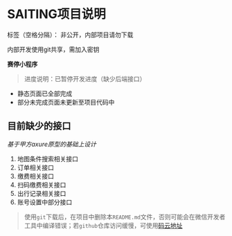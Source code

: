 # SAITING项目说明

标签（空格分隔）： 非公开，内部项目请勿下载


内部开发使用git共享，需加入密钥

 **赛停小程序**

> 进度说明：已暂停开发进度（缺少后端接口）

 - 静态页面已全部完成
 - 部分未完成页面未更新至项目代码中


## 目前缺少的接口 ##
*基于甲方axure原型的基础上设计*

 1. 地图条件搜索相关接口
 2. 订单相关接口
 3. 缴费相关接口
 4. 扫码缴费相关接口
 5. 出行记录相关接口
 6. 账号设置中部分接口



> 使用`git`下载后，在项目中删除本`README.md`文件，否则可能会在微信开发者工具中编译错误；若`github`仓库访问缓慢，可使用[码云地址][1]

 
 


  [1]: https://gitee.com/iAsuma/saiting
